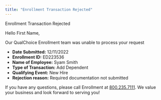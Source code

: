 ```yaml
---
title: "Enrollment Transaction Rejected"
---
```


<x-alert type="danger" role="danger">
  Enrollment Transaction Rejected
</x-alert>

Hello First Name,

Our QualChoice Enrollment team was unable to process your request
- **Date Submitted:**       12/11/2022
- **Enrollment ID:**        ED223536
- **Name of Employee:**     Syam Smith
- **Type of Transaction:**  Add Dependent
- **Qualifying Event:**     New Hire
- **Rejection reason:**     Required documentation not submitted

If you have any questions, please call Enrollment at [800.235.7111](tel:8002357111). We value your business and look forward to serving you!

<x-signature></x-signature>

<x-footer><x-footer>
